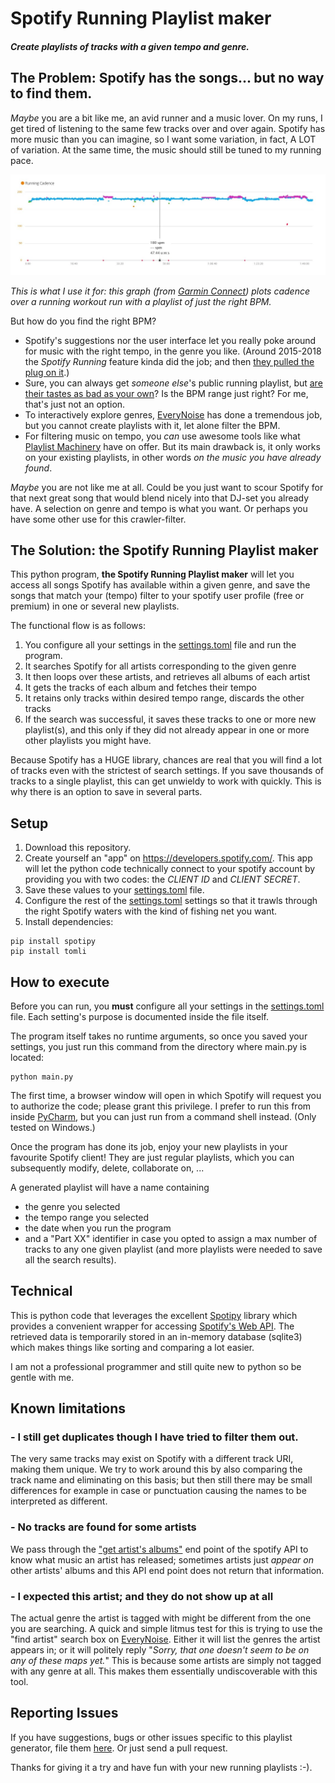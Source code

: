 # Spotify Running Playlist maker

##### Create playlists of tracks with a given tempo and genre.


## The Problem: Spotify has the songs... but no way to find them. 

_Maybe_ you are a bit like me, an avid runner and a music lover. 
On my runs, I get tired of listening to the same few tracks over and over again. 
Spotify has more music than you can imagine, so I want some variation, in fact, A LOT of variation. 
At the same time, the music should still be tuned to my running pace.

![A running workout on a playlist with just the right BPM.](cadence.jpg "A running workout on a playlist with just the right BPM.")

_This is what I use it for: this graph (from [Garmin Connect](https://connect.garmin.com)) plots cadence over a running workout run with a playlist of just the right BPM._

But how do you find the right BPM?
- Spotify's suggestions nor the user interface let you really poke around for music with the right tempo, in the genre you like. 
(Around 2015-2018 the _Spotify Running_ feature kinda did the job; and then [they pulled the plug on it](https://community.spotify.com/t5/Content-Questions/Retirement-of-our-Running-Feature/td-p/4383603).)
- Sure, you can always get _someone else_'s public running playlist, but [are their tastes as bad as your own](https://pudding.cool/2021/10/judge-my-music/)? Is the BPM range just right? For me, that's just not an option. 
- To interactively explore genres, [EveryNoise](https://everynoise.com) has done a tremendous job, but you cannot create playlists with it, let alone filter the BPM. 
- For filtering music on tempo, you _can_ use awesome tools like what [Playlist Machinery](http://sortyourmusic.playlistmachinery.com) have on offer. 
  But its main drawback is, it only works on your existing playlists, in other words _on the music you have already found_.  


_Maybe_ you are not like me at all. Could be you just want to scour Spotify for that next great song that would
blend nicely into that DJ-set you already have. A selection on genre and tempo is what you want. 
Or perhaps you have some other use for this crawler-filter.  

## The Solution: the Spotify Running Playlist maker

This python program, **the Spotify Running Playlist maker** will let you access all songs Spotify has available within a given genre, 
and save the songs that match your (tempo) filter to your spotify user profile (free or premium) in one or several new playlists.

The functional flow is as follows: 
1. You configure all your settings in the [settings.toml](settings.toml) file and run the program.  
2. It searches Spotify for all artists corresponding to the given genre
3. It then loops over these artists, and retrieves all albums of each artist
4. It gets the tracks of each album and fetches their tempo
5. It retains only tracks within desired tempo range, discards the other tracks
6. If the search was successful, it saves these tracks to one or more new playlist(s),
and this only if they did not already appear in one or more other playlists you might have.

Because Spotify has a HUGE library, chances are real that you will find a lot of tracks even with the strictest of search settings.
If you save thousands of tracks to a single playlist, this can get unwieldy to work with quickly. 
This is why there is an option to save in several parts. 

## Setup

1. Download this repository. 
2. Create yourself an "app" on https://developers.spotify.com/.
This app will let the python code technically connect to your spotify account by providing you with two codes: the _CLIENT ID_ and _CLIENT SECRET_.
3. Save these values to your [settings.toml](settings.toml) file.
4. Configure the rest of the [settings.toml](settings.toml) settings so that it trawls through the right Spotify waters with the kind of fishing net you want.
5. Install dependencies: 
```shell
pip install spotipy
pip install tomli
```



## How to execute

Before you can run, you **must** configure all your settings in the [settings.toml](settings.toml) file.
Each setting's purpose is documented inside the file itself. 

The program itself takes no runtime arguments, so once you saved your settings, you just run this command from the directory where main.py is located:
```shell
python main.py
```
The first time, a browser window will open in which Spotify will request you to authorize the code; please grant this privilege. 
I prefer to run this from inside [PyCharm](https://www.jetbrains.com/pycharm/download), but you can just run from a command shell instead. (Only tested on Windows.) 


Once the program has done its job, enjoy your new playlists in your favourite Spotify client! 
They are just regular playlists, which you can subsequently modify, delete, collaborate on, ...


A generated playlist will have a name containing 
   - the genre you selected
   - the tempo range you selected
   - the date when you run the program
   - and a "Part XX" identifier in case you opted to assign a max number of tracks to any one given playlist (and more playlists were needed to save all the search results).  

## Technical
This is python code that leverages the excellent [Spotipy](https://spotipy.readthedocs.io) library which provides a
convenient wrapper for accessing [Spotify's Web API](https://developer.spotify.com/documentation/web-api/reference/#/).
The retrieved data is temporarily stored in an in-memory database (sqlite3) which makes things like sorting and comparing a lot easier. 

I am not a professional programmer and still quite new to python so be gentle with me. 

## Known limitations
### - I still get duplicates though I have tried to filter them out.
The very same tracks may exist on Spotify with a different track URI, making them unique. 
We try to work around this by also comparing the track name and eliminating on this basis; 
but then still there may be small differences for example in case or punctuation causing the names to be interpreted as different.

### - No tracks are found for some artists
We pass through the ["get artist's albums"](https://developer.spotify.com/documentation/web-api/reference/#/operations/get-an-artists-albums) 
end point of the spotify API to know what music an artist has released;
sometimes artists just _appear on_ other artists' albums and this API end point does not return that information.

### - I expected this artist; and they do not show up at all
The actual genre the artist is tagged with might be different from the one you are searching. 
A quick and simple litmus test for this is trying to use the "find artist" search box on [EveryNoise](https://everynoise.com). 
Either it will list the genres the artist appears in; or it will politely reply "_Sorry, that one doesn't seem to be on any of these maps yet._" 
This is because some artists are simply not tagged with any genre at all. This makes them essentially undiscoverable with this tool.

## Reporting Issues

If you have suggestions, bugs or other issues specific to this playlist generator,
file them [here](https://github.com/JohanVanHoye/spotify-running-playlist-maker/issues).
Or just send a pull request.

Thanks for giving it a try and have fun with your new running playlists :-). 